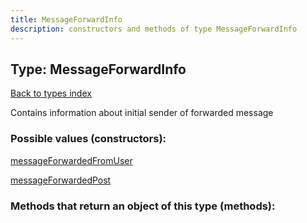 ```yaml
---
title: MessageForwardInfo
description: constructors and methods of type MessageForwardInfo
---
```

## Type: MessageForwardInfo  
[Back to types index](index.md)



Contains information about initial sender of forwarded message

### Possible values (constructors):

[messageForwardedFromUser](../constructors/messageForwardedFromUser.md)  

[messageForwardedPost](../constructors/messageForwardedPost.md)  



### Methods that return an object of this type (methods):




